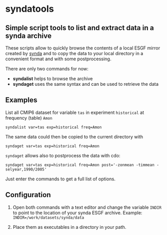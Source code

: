 # syndatools
## Simple script tools to list and extract data in a synda archive

These scripts allow to quickly browse the contents of a local ESGF mirror created by [synda](https://github.com/Prodiguer/synda) and to copy the data to your local directory in a convenient format and with some postprocessing.

There are only two commands for now:

* **syndalist** helps to browse the archive
* **syndaget** uses the same syntax and can be used to retrieve the data

## Examples 

List all CMIP6 dataset for variable `tas` in experiment `historical` at frequency (table) `Amon`
````
syndalist var=tas exp=historical freq=Amon
````

The same data could then be copied to the current directory with 
````
syndaget var=tas exp=historical freq=Amon
````

`syndaget` allows also to postprocess the data with cdo:
````
syndaget var=tas exp=historical freq=Amon post='-zonmean -timmean -selyear,1990/2005'
````

Just enter the commands to get a full list of options.

## Configuration

1. Open both commands with a text editor and change the variable `INDIR` to point to the location of your synda ESGF archive.
Example: `INDIR=/work/datasets/synda/data` 

2. Place them as executables in a directory in your path.
